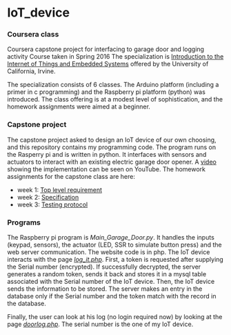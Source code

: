 # IoT_device
### Coursera class
Coursera capstone project for interfacing to garage door and logging activity
Course taken in Spring 2016
The specialization is [Introduction to the Internet of Things and Embedded Systems] offered by the University of California, Irvine.

The specialization consists of 6 classes. The Arduino platform (including a primer in c programming) and the Raspberry pi platform (python) was introduced.
The class offering is at a modest level of sophistication, and the homework assignments were aimed at a beginner. 
### Capstone project
The capstone project asked to design an IoT device of our own choosing, and this repository contains my programming code. The program runs on the Rasperry pi and is written in python. It interfaces with sensors and actuators to interact with an existing electric garage door opener. A [video] showing the implementation can be seen on YouTube.
The homework assignments for the capstone class are here:
 - week 1: [Top level requirement]
 - week 2: [Specification]
 - week 3: [Testing protocol]

### Programs
The Raspberry pi program is *Main_Garage_Door.py*. It handles the inputs (keypad, sensors), the actuator (LED, SSR to simulate button press) and the web server communication.
The website code is in php. The IoT device interacts with the page [*log_it.php*]. First, a token is requested after supplying the Serial number (encrypted). If successfully decrypted, the server generates a random token, sends it back and stores it in a mysql table associated with the Serial number of the IoT device. Then, the IoT device sends the information to be stored. The server makes an entry in the database only if the Serial number and the token match with the record in the database. 

Finally, the user can look at his log (no login required now) by looking at the page [*doorlog.php*]. The serial number is the one of my IoT device.



[Introduction to the Internet of Things and Embedded Systems]: <https://www.coursera.org/learn/iot>
 [video]:<https://www.youtube.com/watch?v=A8CVJ2s7bAk>  
[Top level requirement]:<http://www.d-jundt.org/pdf/Week1_Specification.pdf>
[Specification]:<http://www.d-jundt.org/pdf/IoT_capstone_wk2.pdf>
[Testing protocol]:<http://www.d-jundt.org/pdf/IoT-capstone-wk3.pdf>
[*log_it.php*]: <http://www.d-jundt.org/IoT/log_it.php>
[*doorlog.php*]: <http://www.d-jundt.org/IoT/doorlog.php?serial=00000000ff8110f7>